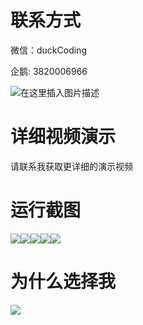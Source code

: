 # 联系方式

微信：duckCoding

企鹅: 3820006966

![在这里插入图片描述](http://upload.cxycsx.vip/91ab4bcb4f2c4c6db86365bb6d6e9c62.jpeg)

# 详细视频演示

请联系我获取更详细的演示视频

# 运行截图

![](http://www.bysj52.com/uploadfile/ueditor/image/202306/%E6%AF%95%E8%AE%BEspringboot271%E5%88%B6%E9%80%A0%E8%A3%85%E5%A4%87%E7%89%A9%E8%81%94%E5%8F%8A%E7%94%9F%E4%BA%A7%E7%AE%A1%E7%90%86ERP%E7%B3%BB%E7%BB%9F%E6%AF%95%E4%B8%9A%E8%AE%BE%E8%AE%A1/2.png)![](http://www.bysj52.com/uploadfile/ueditor/image/202306/%E6%AF%95%E8%AE%BEspringboot271%E5%88%B6%E9%80%A0%E8%A3%85%E5%A4%87%E7%89%A9%E8%81%94%E5%8F%8A%E7%94%9F%E4%BA%A7%E7%AE%A1%E7%90%86ERP%E7%B3%BB%E7%BB%9F%E6%AF%95%E4%B8%9A%E8%AE%BE%E8%AE%A1/3.png)![](http://www.bysj52.com/uploadfile/ueditor/image/202306/%E6%AF%95%E8%AE%BEspringboot271%E5%88%B6%E9%80%A0%E8%A3%85%E5%A4%87%E7%89%A9%E8%81%94%E5%8F%8A%E7%94%9F%E4%BA%A7%E7%AE%A1%E7%90%86ERP%E7%B3%BB%E7%BB%9F%E6%AF%95%E4%B8%9A%E8%AE%BE%E8%AE%A1/5.png)![](http://www.bysj52.com/uploadfile/ueditor/image/202306/%E6%AF%95%E8%AE%BEspringboot271%E5%88%B6%E9%80%A0%E8%A3%85%E5%A4%87%E7%89%A9%E8%81%94%E5%8F%8A%E7%94%9F%E4%BA%A7%E7%AE%A1%E7%90%86ERP%E7%B3%BB%E7%BB%9F%E6%AF%95%E4%B8%9A%E8%AE%BE%E8%AE%A1/4.png)![](http://www.bysj52.com/uploadfile/ueditor/image/202306/%E6%AF%95%E8%AE%BEspringboot271%E5%88%B6%E9%80%A0%E8%A3%85%E5%A4%87%E7%89%A9%E8%81%94%E5%8F%8A%E7%94%9F%E4%BA%A7%E7%AE%A1%E7%90%86ERP%E7%B3%BB%E7%BB%9F%E6%AF%95%E4%B8%9A%E8%AE%BE%E8%AE%A1/1.png)

# 为什么选择我

![](http://upload.cxycsx.vip/%E7%A8%8B%E5%BA%8F%E8%AE%BE%E8%AE%A1.png)


